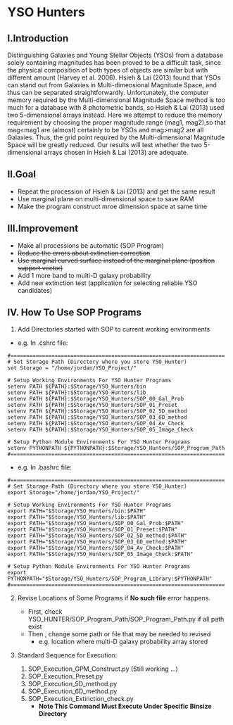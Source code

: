 # **YSO Hunters**
## **I.Introduction**
Distinguishing Galaxies and Young Stellar Objects (YSOs) from a database solely containing magnitudes has been proved to be a difficult task, since the physical composition of both types of objects are similar but with different amount (Harvey et al. 2006). Hsieh & Lai (2013) found that YSOs can stand out from Galaxies in Multi-dimensional Magnitude Space, and thus can be separated straightforwardly. Unfortunately, the computer memory required by the Multi-dimensional Magnitude Space method is too much for a database with 8 photometric bands, so Hsieh & Lai (2013) used two 5-dimensional arrays instead. Here we attempt to reduce the memory requirement by choosing the proper magnitude range (mag1, mag2),so that mag\<mag1 are (almost) certainly to be YSOs and mag\>mag2 are all Galaxies. Thus, the grid point required by the Multi-dimensional Magnitude Space will be greatly reduced. Our results will test whether the two 5-dimensional arrays chosen in Hsieh & Lai (2013) are adequate.

## **II.Goal**
- Repeat the procession of Hsieh & Lai (2013) and get the same result
- Use marginal plane on multi-dimensional space to save RAM
- Make the program construct mroe dimension space at same time

## **III.Improvement**
- Make all processions be automatic (SOP Program)
- ~~Reduce the errors about extinction correction~~
- ~~Use marginal curved surface instead of the marginal plane (position support vector)~~
- Add 1 more band to multi-D galaxy probability
- Add new extinction test (application for selecting reliable YSO candidates)

## **IV. How To Use SOP Programs**
1. Add Directories started with SOP to current working environments
- e.g. In .cshrc file:
```
#====================================================================
# Set Storage Path (Directory where you store YSO_Hunter)
set Storage = "/home/jordan/YSO_Project/"

# Setup Working Environments For YSO Hunter Programs
setenv PATH ${PATH}:$Storage/YSO_Hunters/bin
setenv PATH ${PATH}:$Storage/YSO_Hunters/lib
setenv PATH ${PATH}:$Storage/YSO_Hunters/SOP_00_Gal_Prob
setenv PATH ${PATH}:$Storage/YSO_Hunters/SOP_01_Preset
setenv PATH ${PATH}:$Storage/YSO_Hunters/SOP_02_5D_method
setenv PATH ${PATH}:$Storage/YSO_Hunters/SOP_03_6D_method
setenv PATH ${PATH}:$Storage/YSO_Hunters/SOP_04_Av_Check
setenv PATH ${PATH}:$Storage/YSO_Hunters/SOP_05_Image_Check

# Setup Python Module Environments For YSO Hunter Programs
setenv PYTHONPATH ${PYTHONPATH}:$Storage/YSO_Hunters/SOP_Program_Path
#====================================================================
```
- e.g. In .bashrc file:
```
#====================================================================
# Set Storage Path (Directory where you store YSO_Hunter)
export Storage="/home/jordan/YSO_Project/"

# Setup Working Environments For YSO Hunter Programs
export PATH="$Storage/YSO_Hunters/bin:$PATH"
export PATH="$Storage/YSO_Hunters/lib:$PATH"
export PATH="$Storage/YSO_Hunters/SOP_00_Gal_Prob:$PATH"
export PATH="$Storage/YSO_Hunters/SOP_01_Preset:$PATH"
export PATH="$Storage/YSO_Hunters/SOP_02_5D_method:$PATH"
export PATH="$Storage/YSO_Hunters/SOP_03_6D_method:$PATH"
export PATH="$Storage/YSO_Hunters/SOP_04_Av_Check:$PATH"
export PATH="$Storage/YSO_Hunters/SOP_05_Image_Check:$PATH"

# Setup Python Module Environments For YSO Hunter Programs
export PYTHONPATH="$Storage/YSO_Hunters/SOP_Program_Library:$PYTHONPATH"
#====================================================================
```

2. Revise Locations of Some Programs if **No such file** error happens.
	- First, check YSO_HUNTER/SOP_Program_Path/SOP_Program_Path.py if all path exist
	- Then , change some path or file that may be needed to revised
		- e.g. location where multi-D galaxy probability array stored

3. Standard Sequence for Execution:
	1. SOP_Execution_GPM_Construct.py (Still working ...)
	2. SOP_Execution_Preset.py
	3. SOP_Execution_5D_method.py
	4. SOP_Execution_6D_method.py
	5. SOP_Execution_Extinction_check.py
		- **Note This Command Must Execute Under Specific Binsize Directory**
